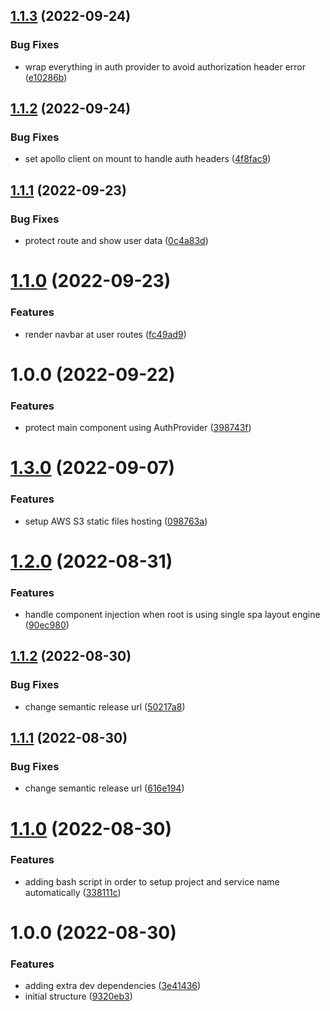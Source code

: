 ## [1.1.3](https://github.com/Insta-Graph/micro-frontend-user/compare/v1.1.2...v1.1.3) (2022-09-24)


### Bug Fixes

* wrap everything in auth provider to avoid authorization header error ([e10286b](https://github.com/Insta-Graph/micro-frontend-user/commit/e10286bc4a52723999e4ece554b54cb921212422))

## [1.1.2](https://github.com/Insta-Graph/micro-frontend-user/compare/v1.1.1...v1.1.2) (2022-09-24)


### Bug Fixes

* set apollo client on mount to handle auth headers ([4f8fac9](https://github.com/Insta-Graph/micro-frontend-user/commit/4f8fac9263b7a8fda7a55a0716c085f6c24e1d6e))

## [1.1.1](https://github.com/Insta-Graph/micro-frontend-user/compare/v1.1.0...v1.1.1) (2022-09-23)


### Bug Fixes

* protect route and show user data ([0c4a83d](https://github.com/Insta-Graph/micro-frontend-user/commit/0c4a83de0bbf8a3a6d9c791c639bf1fe1843c5d9))

# [1.1.0](https://github.com/Insta-Graph/micro-frontend-user/compare/v1.0.0...v1.1.0) (2022-09-23)


### Features

* render navbar at user routes ([fc49ad9](https://github.com/Insta-Graph/micro-frontend-user/commit/fc49ad9b3a2b8e10a0de095f3810e94d8dec9e9a))

# 1.0.0 (2022-09-22)


### Features

* protect main component using AuthProvider ([398743f](https://github.com/Insta-Graph/micro-frontend-user/commit/398743ffe8cab444bbd67a2a27a433b09cd576b3))

# [1.3.0](https://github.com/edwardramirez31/micro-frontend-template/compare/v1.2.0...v1.3.0) (2022-09-07)


### Features

* setup AWS S3 static files hosting ([098763a](https://github.com/edwardramirez31/micro-frontend-template/commit/098763a4a271fab57165b9200ff5bc46848de1ca))

# [1.2.0](https://github.com/edwardramirez31/micro-frontend-template/compare/v1.1.2...v1.2.0) (2022-08-31)


### Features

* handle component injection when root is using single spa layout engine ([90ec980](https://github.com/edwardramirez31/micro-frontend-template/commit/90ec980fcfec2ccd150a02db933183f456e349a0))

## [1.1.2](https://github.com/edwardramirez31/micro-frontend-template/compare/v1.1.1...v1.1.2) (2022-08-30)


### Bug Fixes

* change semantic release url ([50217a8](https://github.com/edwardramirez31/micro-frontend-template/commit/50217a826e1efdfba0006ca0a31b913f787d1340))

## [1.1.1](https://github.com/edwardramirez31/micro-frontend-template/compare/v1.1.0...v1.1.1) (2022-08-30)


### Bug Fixes

* change semantic release url ([616e194](https://github.com/edwardramirez31/micro-frontend-template/commit/616e1949b0a68b217de5e9b894f0c6a4865c577f))

# [1.1.0](https://github.com/edwardramirez31/micro-frontend-template/compare/v1.0.0...v1.1.0) (2022-08-30)


### Features

* adding bash script in order to setup project and service name automatically ([338111c](https://github.com/edwardramirez31/micro-frontend-template/commit/338111cb74294df5a2efb707fed0fd952328a801))

# 1.0.0 (2022-08-30)


### Features

* adding extra dev dependencies ([3e41436](https://github.com/edwardramirez31/micro-frontend-template/commit/3e4143616e4c81c6907ed78c8b747b953056b07f))
* initial structure ([9320eb3](https://github.com/edwardramirez31/micro-frontend-template/commit/9320eb3453c27c62203ee3c3bc4f61156ac54932))
